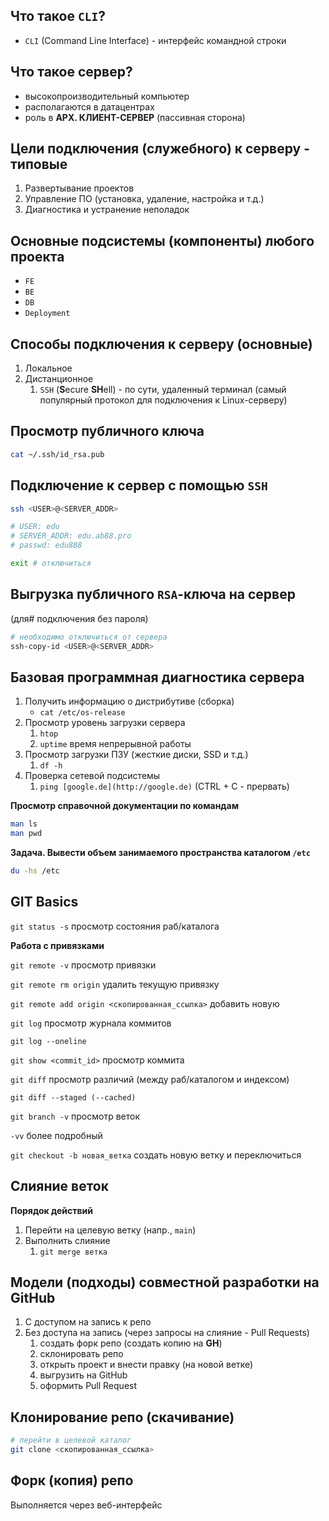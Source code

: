 ## Что такое `CLI`?

- `CLI` (Command Line Interface) - интерфейс командной строки

## Что такое сервер?

- высокопроизводительный компьютер
- располагаются в датацентрах
- роль в **АРХ. КЛИЕНТ-СЕРВЕР** (пассивная сторона)

## Цели подключения (служебного) к серверу - типовые

1. Развертывание проектов
2. Управление ПО (установка, удаление, настройка и т.д.)
3. Диагностика и устранение неполадок

## Основные подсистемы (компоненты) любого проекта

- `FE`
- `BE`
- `DB`
- `Deployment`

## Способы подключения к серверу (основные)

1. Локальное
2. Дистанционное
    1. `SSH` (**S**ecure **SH**ell) - по сути, удаленный терминал (самый популярный протокол для подключения к Linux-серверу)

## Просмотр публичного ключа

```bash
cat ~/.ssh/id_rsa.pub
```

## Подключение к сервер с помощью `SSH`

```bash
ssh <USER>@<SERVER_ADDR>

# USER: edu
# SERVER_ADDR: edu.ab88.pro
# passwd: edu888

exit # отключиться
```

## Выгрузка публичного `RSA`-ключа на сервер

(для# подключения без пароля)

```bash
# необходимо отключиться от сервера
ssh-copy-id <USER>@<SERVER_ADDR>
```

## Базовая программная диагностика сервера

1. Получить информацию о дистрибутиве (сборка)
    - `cat /etc/os-release`
2. Просмотр уровень загрузки сервера
    1. `htop`
    2. `uptime` время непрерывной работы
3. Просмотр загрузки ПЗУ (жесткие диски, SSD и т.д.)
    1. `df -h`
4. Проверка сетевой подсистемы
    1. `ping [google.de](http://google.de)` (CTRL + C - прервать)
    

**Просмотр справочной документации по командам**

```bash
man ls
man pwd
```

**Задача. Вывести объем занимаемого пространства каталогом `/etc`**

```bash
du -hs /etc
```

## GIT Basics

`git status -s` просмотр состояния раб/каталога

**Работа с привязками**

`git remote -v` просмотр привязки

`git remote rm origin` удалить текущую привязку

`git remote add origin <скопированная_ссылка>` добавить новую

`git log` просмотр журнала коммитов

`git log --oneline`

`git show <commit_id>` просмотр коммита

`git diff` просмотр различий (между раб/каталогом и индексом)

`git diff --staged (--cached)` 

`git branch -v` просмотр веток

`-vv` более подробный

`git checkout -b новая_ветка` создать новую ветку и переключиться


## Слияние веток

**Порядок действий**

1. Перейти на целевую ветку (напр., `main`)
2. Выполнить слияние
    1. `git merge ветка`

## Модели (подходы) совместной разработки на GitHub

1. С доступом на запись к репо
2. Без доступа на запись (через запросы на слияние - Pull Requests)
    1. создать форк репо (создать копию на **GH**)
    2. склонировать репо
    3. открыть проект и внести правку (на новой ветке)
    4. выгрузить на GitHub
    5. оформить Pull Request

## Клонирование репо (скачивание)

```bash
# перейти в целевой каталог
git clone <скопированная_ссылка>
```

## Форк (копия) репо

Выполняется через веб-интерфейс
